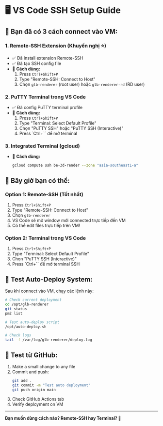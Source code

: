 # 🖥️ VS Code SSH Setup Guide

## 🎯 Bạn đã có 3 cách connect vào VM:

### 1. **Remote-SSH Extension** (Khuyến nghị ⭐)
- ✅ Đã install extension Remote-SSH
- ✅ Đã tạo SSH config file
- 🔧 **Cách dùng:**
  1. Press `Ctrl+Shift+P`
  2. Type "Remote-SSH: Connect to Host"
  3. Chọn `glb-renderer` (root user) hoặc `glb-renderer-rd` (RD user)

### 2. **PuTTY Terminal trong VS Code**
- ✅ Đã config PuTTY terminal profile
- 🔧 **Cách dùng:**
  1. Press `Ctrl+Shift+P`
  2. Type "Terminal: Select Default Profile"
  3. Chọn "PuTTY SSH" hoặc "PuTTY SSH (Interactive)"
  4. Press `Ctrl+`` để mở terminal

### 3. **Integrated Terminal** (gcloud)
- 🔧 **Cách dùng:**
  ```bash
  gcloud compute ssh be-3d-render --zone "asia-southeast1-a"
  ```

## 🚀 **Bây giờ bạn có thể:**

### **Option 1: Remote-SSH (Tốt nhất)**
1. Press `Ctrl+Shift+P`
2. Type "Remote-SSH: Connect to Host"
3. Chọn `glb-renderer` 
4. VS Code sẽ mở window mới connected trực tiếp đến VM
5. Có thể edit files trực tiếp trên VM!

### **Option 2: Terminal trong VS Code**
1. Press `Ctrl+Shift+P`
2. Type "Terminal: Select Default Profile"
3. Chọn "PuTTY SSH (Interactive)"
4. Press `Ctrl+`` để mở terminal SSH

## 🔧 **Test Auto-Deploy System:**

Sau khi connect vào VM, chạy các lệnh này:

```bash
# Check current deployment
cd /opt/glb-renderer
git status
pm2 list

# Test auto-deploy script
/opt/auto-deploy.sh

# Check logs
tail -f /var/log/glb-renderer/deploy.log
```

## 🎪 **Test từ GitHub:**

1. Make a small change to any file
2. Commit and push:
   ```bash
   git add .
   git commit -m "Test auto deployment"
   git push origin main
   ```
3. Check GitHub Actions tab
4. Verify deployment on VM

---

**Bạn muốn dùng cách nào? Remote-SSH hay Terminal? 🤔**